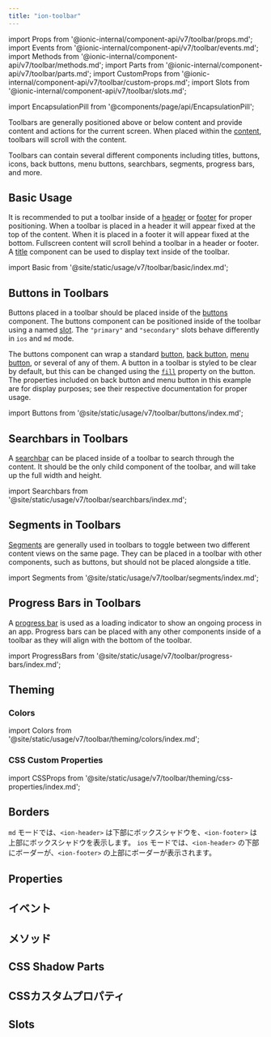 ```yaml
---
title: "ion-toolbar"
---
```

import Props from '@ionic-internal/component-api/v7/toolbar/props.md';
import Events from '@ionic-internal/component-api/v7/toolbar/events.md';
import Methods from '@ionic-internal/component-api/v7/toolbar/methods.md';
import Parts from '@ionic-internal/component-api/v7/toolbar/parts.md';
import CustomProps from '@ionic-internal/component-api/v7/toolbar/custom-props.md';
import Slots from '@ionic-internal/component-api/v7/toolbar/slots.md';

<head>
  <title>Toolbar | Customize App Menu Toolbar Buttons and Icons</title>
  <meta name="description" content="Ion-toolbar コンポーネントは、アプリのメニューにあるツールバーボタンをカスタマイズすることができます。コンテンツの上下に固定ツールバーを追加したり、コンテンツと一緒にスクロールするフルスクリーンを使用することができます。" />
</head>

import EncapsulationPill from '@components/page/api/EncapsulationPill';

<EncapsulationPill type="shadow" />


Toolbars are generally positioned above or below content and provide content and actions for the current screen. When placed within the [content](./content), toolbars will scroll with the content.

Toolbars can contain several different components including titles, buttons, icons, back buttons, menu buttons, searchbars, segments, progress bars, and more.


## Basic Usage

It is recommended to put a toolbar inside of a [header](./header) or [footer](./footer) for proper positioning. When a toolbar is placed in a header it will appear fixed at the top of the content. When it is placed in a footer it will appear fixed at the bottom. Fullscreen content will scroll behind a toolbar in a header or footer. A [title](./title) component can be used to display text inside of the toolbar.

import Basic from '@site/static/usage/v7/toolbar/basic/index.md';

<Basic />


## Buttons in Toolbars

Buttons placed in a toolbar should be placed inside of the [buttons](./buttons) component. The buttons component can be positioned inside of the toolbar using a named [slot](#slots). The `"primary"` and `"secondary"` slots behave differently in `ios` and `md` mode.

The buttons component can wrap a standard [button](./button), [back button](./back-button), [menu button](./menu-button), or several of any of them. A button in a toolbar is styled to be clear by default, but this can be changed using the [`fill`](./button#fill) property on the button. The properties included on back button and menu button in this example are for display purposes; see their respective documentation for proper usage.

import Buttons from '@site/static/usage/v7/toolbar/buttons/index.md';

<Buttons />


## Searchbars in Toolbars

A [searchbar](./searchbar) can be placed inside of a toolbar to search through the content. It should be the only child component of the toolbar, and will take up the full width and height.

import Searchbars from '@site/static/usage/v7/toolbar/searchbars/index.md';

<Searchbars />


## Segments in Toolbars

[Segments](./segment) are generally used in toolbars to toggle between two different content views on the same page. They can be placed in a toolbar with other components, such as buttons, but should not be placed alongside a title.

import Segments from '@site/static/usage/v7/toolbar/segments/index.md';

<Segments />


## Progress Bars in Toolbars

A [progress bar](./progress-bar) is used as a loading indicator to show an ongoing process in an app. Progress bars can be placed with any other components inside of a toolbar as they will align with the bottom of the toolbar.

import ProgressBars from '@site/static/usage/v7/toolbar/progress-bars/index.md';

<ProgressBars />


## Theming

### Colors

import Colors from '@site/static/usage/v7/toolbar/theming/colors/index.md';

<Colors />

### CSS Custom Properties

import CSSProps from '@site/static/usage/v7/toolbar/theming/css-properties/index.md';

<CSSProps />


## Borders

`md` モードでは、`<ion-header>` は下部にボックスシャドウを、`<ion-footer>` は上部にボックスシャドウを表示します。 `ios` モードでは、`<ion-header>` の下部にボーダーが、`<ion-footer>` の上部にボーダーが表示されます。


## Properties
<Props />

## イベント
<Events />

## メソッド
<Methods />

## CSS Shadow Parts
<Parts />

## CSSカスタムプロパティ
<CustomProps />

## Slots
<Slots />
